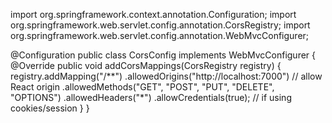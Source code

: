 import org.springframework.context.annotation.Configuration;
import org.springframework.web.servlet.config.annotation.CorsRegistry;
import org.springframework.web.servlet.config.annotation.WebMvcConfigurer;

@Configuration
public class CorsConfig implements WebMvcConfigurer {
    @Override
    public void addCorsMappings(CorsRegistry registry) {
        registry.addMapping("/**")
                .allowedOrigins("http://localhost:7000") // allow React origin
                .allowedMethods("GET", "POST", "PUT", "DELETE", "OPTIONS")
                .allowedHeaders("*")
                .allowCredentials(true); // if using cookies/session
    }
}